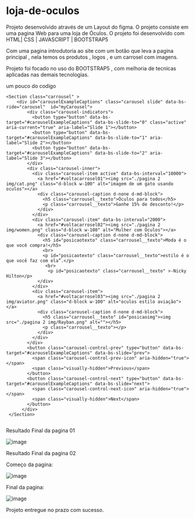 # loja-de-oculos

Projeto desenvolvido através de um Layout do figma.
O projeto consiste em uma pagina Web para uma loja de Óculos.
O projeto foi desenvolvido com HTML| CSS | JAVASCRIPT | BOOTSTRAP5

Com uma pagina introdutoria ao site com um botão que leva a pagina principal , nela temos os produtos , logos , e um carrosel com imagens.

Projeto foi focado no uso do BOOTSTRAP5 , com melhoria de tecnicas aplicadas nas demais tecnologias.






um pouco do codigo 

```
<Section class="carrousel" >
    <div id="carouselExampleCaptions" class="carousel slide" data-bs-ride="carousel"  id="myCarousel">
        <div class="carousel-indicators">
          <button type="button" data-bs-target="#carouselExampleCaptions" data-bs-slide-to="0" class="active" aria-current="true" aria-label="Slide 1"></button>
          <button type="button" data-bs-target="#carouselExampleCaptions" data-bs-slide-to="1" aria-label="Slide 2"></button>
          <button type="button" data-bs-target="#carouselExampleCaptions" data-bs-slide-to="2" aria-label="Slide 3"></button>
        </div>
        <div class="carousel-inner">
          <div class="carousel-item active" data-bs-interval="10000">
            <a href="#voltacarrosel01"><img src="./pagina 2 img/cat.png" class="d-block w-100" alt="imagem de um gato usando oculos"></a>
            <div class="carousel-caption d-none d-md-block">
              <h5 class="carrousel__texto">Óculos para todos</h5>
              <p class="carrousel__texto">Ganhe 15% de desconto!</p>
            </div>
          </div>
          <div class="carousel-item" data-bs-interval="2000">
            <a href="#voltacarrosel02"><img src="./pagina 2 img/women.png" class="d-block w-100" alt="Mulher com Oculos"></a>
            <div class="carousel-caption d-none d-md-block">
              <h5 id="posicaotexto" class="carrousel__texto">Moda é o que você compra!</h5>
              <br>
              <p id="posicaotexto" class="carrousel__texto">estilo é o que você faz com ela”.</p>
               <br>
                <p id="posicaotexto" class="carrousel__texto" >-Nicky Hilton</p>
            </div>
          </div>
          <div class="carousel-item">
            <a href="#voltacarrosel03"><img src="./pagina 2 img/aviator.png" class="d-block w-100" alt="oculos estilo aviação"></a>
            <div class="carousel-caption d-none d-md-block">
              <h5 class="carrousel__texto" id="posicaoimg"><img src="./pagina 2 img/Rayban.png" alt=""></h5>
              <p class="carrousel__texto"></p>
            </div>
          </div>
        </div>
        <button class="carousel-control-prev" type="button" data-bs-target="#carouselExampleCaptions" data-bs-slide="prev">
          <span class="carousel-control-prev-icon" aria-hidden="true"></span>
          <span class="visually-hidden">Previous</span>
        </button>
        <button class="carousel-control-next" type="button" data-bs-target="#carouselExampleCaptions" data-bs-slide="next">
          <span class="carousel-control-next-icon" aria-hidden="true"></span>
          <span class="visually-hidden">Next</span>
        </button>
      </div>
 </Section>
 
 ```
 
 
 
 
 Resultado Final da pagina 01
 
 
 ![image](https://user-images.githubusercontent.com/108889735/187272437-a406af0e-732d-4d5f-97e5-bfc84f4ed90a.png)

 
 
 
 
  Resultado Final da pagina 02
  
  Começo da pagina:
 
 ![image](https://user-images.githubusercontent.com/108889735/187269567-58993b60-70bb-4756-899a-02bcd58fbfc4.png)
 
 
 
 
 
 
 Final da pagina:
 
 
 ![image](https://user-images.githubusercontent.com/108889735/187269674-c53de124-0b62-4cb1-8f57-1b1b95c5e7fd.png)


 
 




Projeto entregue no prazo com sucesso.
